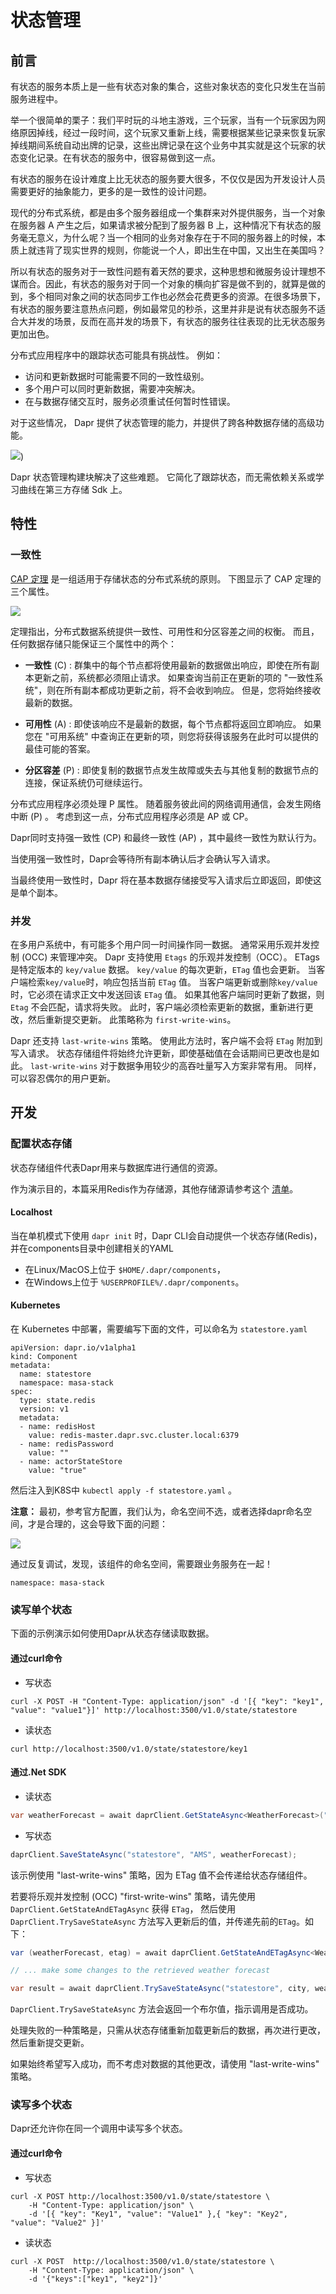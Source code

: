 # 状态管理

## 前言

有状态的服务本质上是一些有状态对象的集合，这些对象状态的变化只发生在当前服务进程中。

举一个很简单的栗子：我们平时玩的斗地主游戏，三个玩家，当有一个玩家因为网络原因掉线，经过一段时间，这个玩家又重新上线，需要根据某些记录来恢复玩家掉线期间系统自动出牌的记录，这些出牌记录在这个业务中其实就是这个玩家的状态变化记录。在有状态的服务中，很容易做到这一点。

有状态的服务在设计难度上比无状态的服务要大很多，不仅仅是因为开发设计人员需要更好的抽象能力，更多的是一致性的设计问题。

现代的分布式系统，都是由多个服务器组成一个集群来对外提供服务，当一个对象在服务器 A 产生之后，如果请求被分配到了服务器 B 上，这种情况下有状态的服务毫无意义，为什么呢？当一个相同的业务对象存在于不同的服务器上的时候，本质上就违背了现实世界的规则，你能说一个人，即出生在中国，又出生在美国吗？ 

所以有状态的服务对于一致性问题有着天然的要求，这种思想和微服务设计理想不谋而合。因此，有状态的服务对于同一个对象的横向扩容是做不到的，就算是做的到，多个相同对象之间的状态同步工作也必然会花费更多的资源。在很多场景下，有状态的服务要注意热点问题，例如最常见的秒杀，这里并非是说有状态服务不适合大并发的场景，反而在高并发的场景下，有状态的服务往往表现的比无状态服务更加出色。

分布式应用程序中的跟踪状态可能具有挑战性。 例如：

* 访问和更新数据时可能需要不同的一致性级别。
* 多个用户可以同时更新数据，需要冲突解决。
* 在与数据存储交互时，服务必须重试任何暂时性错误。

对于这些情况， Dapr 提供了状态管理的能力，并提供了跨各种数据存储的高级功能。

![](../../static/docs/state-management-overview.png))

Dapr 状态管理构建块解决了这些难题。 它简化了跟踪状态，而无需依赖关系或学习曲线在第三方存储 Sdk 上。


## 特性

### 一致性

[CAP 定理](https://en.wikipedia.org/wiki/CAP_theorem) 是一组适用于存储状态的分布式系统的原则。 下图显示了 CAP 定理的三个属性。

![](../../static/docs/cap-theorem.png)

定理指出，分布式数据系统提供一致性、可用性和分区容差之间的权衡。 而且，任何数据存储只能保证三个属性中的两个：

* **一致性** (C) : 群集中的每个节点都将使用最新的数据做出响应，即使在所有副本更新之前，系统都必须阻止请求。 如果查询当前正在更新的项的 "一致性系统"，则在所有副本都成功更新之前，将不会收到响应。 但是，您将始终接收最新的数据。

* **可用性** (A) : 即使该响应不是最新的数据，每个节点都将返回立即响应。 如果您在 "可用系统" 中查询正在更新的项，则您将获得该服务在此时可以提供的最佳可能的答案。

* **分区容差** (P) : 即使复制的数据节点发生故障或失去与其他复制的数据节点的连接，保证系统仍可继续运行。

分布式应用程序必须处理 P 属性。 随着服务彼此间的网络调用通信，会发生网络中断 (P) 。 考虑到这一点，分布式应用程序必须是 AP 或 CP。

Dapr同时支持强一致性 (CP) 和最终一致性 (AP) ，其中最终一致性为默认行为。

当使用强一致性时，Dapr会等待所有副本确认后才会确认写入请求。 

当最终使用一致性时，Dapr 将在基本数据存储接受写入请求后立即返回，即使这是单个副本。

### 并发

在多用户系统中，有可能多个用户同一时间操作同一数据。 通常采用乐观并发控制 (OCC) 来管理冲突。 Dapr 支持使用 `Etags` 的乐观并发控制（OCC）。 ETags 是特定版本的 `key/value` 数据。 `key/value` 的每次更新，`ETag` 值也会更新。 当客户端检索`key/value`时，响应包括当前 `ETag` 值。 当客户端更新或删除`key/value`时，它必须在请求正文中发送回该 `ETag` 值。 如果其他客户端同时更新了数据，则 `Etag` 不会匹配，请求将失败。 此时，客户端必须检索更新的数据，重新进行更改，然后重新提交更新。 此策略称为 `first-write-wins`。

Dapr 还支持 `last-write-wins` 策略。 使用此方法时，客户端不会将 `ETag` 附加到写入请求。 状态存储组件将始终允许更新，即使基础值在会话期间已更改也是如此。 `last-write-wins` 对于数据争用较少的高吞吐量写入方案非常有用。 同样，可以容忍偶尔的用户更新。

## 开发

### 配置状态存储

状态存储组件代表Dapr用来与数据库进行通信的资源。

作为演示目的，本篇采用Redis作为存储源，其他存储源请参考这个 [清单](https://docs.dapr.io/zh-hans/reference/components-reference/supported-state-stores/)。


#### Localhost  

当在单机模式下使用 `dapr init` 时，Dapr CLI会自动提供一个状态存储(Redis)，并在components目录中创建相关的YAML
- 在Linux/MacOS上位于 `$HOME/.dapr/components`，
- 在Windows上位于 `%USERPROFILE%/.dapr/components`。  

#### Kubernetes    

在 Kubernetes 中部署，需要编写下面的文件，可以命名为 `statestore.yaml`  
```
apiVersion: dapr.io/v1alpha1
kind: Component
metadata:
  name: statestore
  namespace: masa-stack
spec:
  type: state.redis
  version: v1
  metadata:
  - name: redisHost
    value: redis-master.dapr.svc.cluster.local:6379
  - name: redisPassword
    value: ""
  - name: actorStateStore
    value: "true"
```
然后注入到K8S中 `kubectl apply -f statestore.yaml` 。

**注意：** 最初，参考官方配置，我们认为，命名空间不选，或者选择dapr命名空间，才是合理的，这会导致下面的问题：

![](../../static/docs/20211103165907.png)

通过反复调试，发现，该组件的命名空间，需要跟业务服务在一起！
```
namespace: masa-stack
```

### 读写单个状态

下面的示例演示如何使用Dapr从状态存储读取数据。

#### 通过curl命令

* 写状态
```shell
curl -X POST -H "Content-Type: application/json" -d '[{ "key": "key1", "value": "value1"}]' http://localhost:3500/v1.0/state/statestore
```

* 读状态
```shell
curl http://localhost:3500/v1.0/state/statestore/key1
```

#### 通过.Net SDK

* 读状态
```C#
var weatherForecast = await daprClient.GetStateAsync<WeatherForecast>("statestore", "AMS");
```

* 写状态  
```C#
daprClient.SaveStateAsync("statestore", "AMS", weatherForecast);
```
该示例使用 "last-write-wins" 策略，因为 ETag 值不会传递给状态存储组件。 

若要将乐观并发控制 (OCC) "first-write-wins" 策略，请先使用 `DaprClient.GetStateAndETagAsync` 获得 `ETag`， 然后使用 `DaprClient.TrySaveStateAsync` 方法写入更新后的值，并传递先前的`ETag`。如下：

```C#
var (weatherForecast, etag) = await daprClient.GetStateAndETagAsync<WeatherForecast>("statestore", city);

// ... make some changes to the retrieved weather forecast

var result = await daprClient.TrySaveStateAsync("statestore", city, weatherForecast, etag);
```

`DaprClient.TrySaveStateAsync` 方法会返回一个布尔值，指示调用是否成功。 

处理失败的一种策略是，只需从状态存储重新加载更新后的数据，再次进行更改，然后重新提交更新。

如果始终希望写入成功，而不考虑对数据的其他更改，请使用 "last-write-wins" 策略。

### 读写多个状态

Dapr还允许你在同一个调用中读写多个状态。

#### 通过curl命令

* 写状态
```shell
curl -X POST http://localhost:3500/v1.0/state/statestore \
    -H "Content-Type: application/json" \
    -d '[{ "key": "Key1", "value": "Value1" },{ "key": "Key2", "value": "Value2" }]'
```

* 读状态
```shell
curl -X POST  http://localhost:3500/v1.0/state/statestore \
    -H "Content-Type: application/json" \
    -d '{"keys":["key1", "key2"]}'
```

